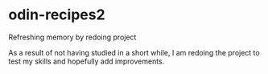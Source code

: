 # odin-recipes2
Refreshing memory by redoing project

As a result of not having studied in a short while, I am redoing the project to test my skills and hopefully add improvements. 

